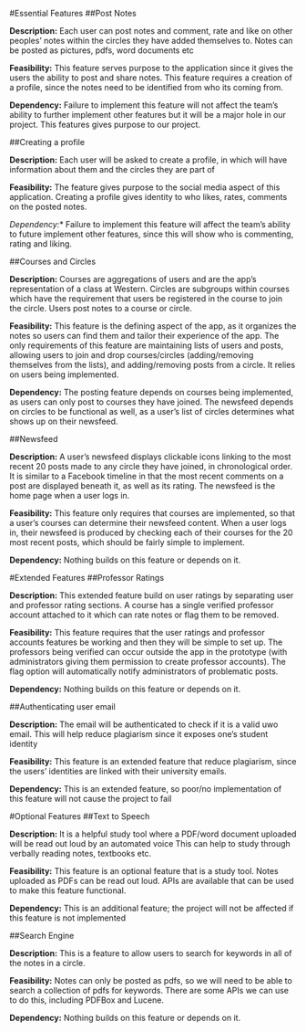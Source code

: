 #Essential Features
##Post Notes

**Description:**  Each user can post notes and comment, rate and like on other peoples’ notes within the circles they have added themselves to. Notes can be posted as pictures, pdfs, word documents etc 

**Feasibility:** This feature serves purpose to the application since it gives the users the ability to post and share notes. This feature requires a creation of a profile, since the notes need to be identified from who its coming from.

**Dependency:** Failure to implement this feature will not affect the team’s ability to further implement other features but it will be a major hole in our project. This features gives purpose to our project.

##Creating a profile

**Description:** Each user will be asked to create a profile, in which will have information about them and the circles they are part of

**Feasibility:** The feature gives purpose to the social media aspect of this application. Creating a profile gives identity to who likes, rates, comments on the posted notes.

*Dependency:** Failure to implement this feature will affect the team’s ability to future implement other features, since this will show who is commenting, rating and liking. 

##Courses and Circles

**Description:** Courses are aggregations of users and are the app’s representation of a class at Western. Circles are subgroups within courses which have the requirement that users be registered in the course to join the circle. Users post notes to a course or circle.

**Feasibility:** This feature is the defining aspect of the app, as it organizes the notes so users can find them and tailor their experience of the app. The only requirements of this feature are maintaining lists of users and posts, allowing users to join and drop courses/circles (adding/removing themselves from the lists), and adding/removing posts from a circle. It relies on users being implemented.

**Dependency:** The posting feature depends on courses being implemented, as users can only post to courses they have joined. The newsfeed depends on circles to be functional as well, as a user’s list of circles determines what shows up on their newsfeed. 

##Newsfeed

**Description:** A user’s newsfeed displays clickable icons linking to the most recent 20 posts made to any circle they have joined, in chronological order. It is similar to a Facebook timeline in that the most recent comments on a post are displayed beneath it, as well as its rating. The newsfeed is the home page when a user logs in.

**Feasibility:** This feature only requires that courses are implemented, so that a user’s courses can determine their newsfeed content. When a user logs in, their newsfeed is produced by checking each of their courses for the 20 most recent posts, which should be fairly simple to implement.

**Dependency:** Nothing builds on this feature or depends on it.

#Extended Features
##Professor Ratings

**Description:** This extended feature build on user ratings by separating user and professor rating sections. A course has a single verified professor account attached to it which can rate notes or flag them to be removed.

**Feasibility:** This feature requires that the user ratings and professor accounts features be working and then they will be simple to set up. The professors being verified can occur outside the app in the prototype (with administrators giving them permission to create professor accounts). The flag option will automatically notify administrators of problematic posts. 

**Dependency:** Nothing builds on this feature or depends on it.

##Authenticating user email

**Description:** The email will be authenticated to check if it is a valid uwo email. This will help reduce plagiarism since it exposes one’s student identity

**Feasibility:** This feature is an extended feature that reduce plagiarism, since the users’ identities are linked with their university emails.

**Dependency:** This is an extended feature, so poor/no implementation of this feature will not cause the project to fail

#Optional Features
##Text to Speech

**Description:** It is a helpful study tool where a PDF/word document uploaded will be read out loud by an automated voice This can help to study through verbally reading notes, textbooks etc.

**Feasibility:** This feature is an optional feature that is a study tool. Notes uploaded as PDFs can be read out loud. APIs are available that can be used to make this feature functional.

**Dependency:** This is an additional feature; the project will not be affected if this feature is not implemented

##Search Engine

**Description:** This is a feature to allow users to search for keywords in all of the notes in a circle.

**Feasibility:** Notes can only be posted as pdfs, so we will need to be able to search a collection of pdfs for keywords. There are some APIs we can use to do this, including PDFBox and Lucene. 

**Dependency:** Nothing builds on this feature or depends on it.









